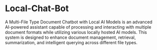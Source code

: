 # Local-Chat-Bot
A Multi-File Type Document Chatbot with Local AI Models is an advanced AI-powered assistant capable of processing and interacting with multiple document formats while utilizing various locally hosted AI models. This system is designed to enhance document management, retrieval, summarization, and intelligent querying across different file types.
